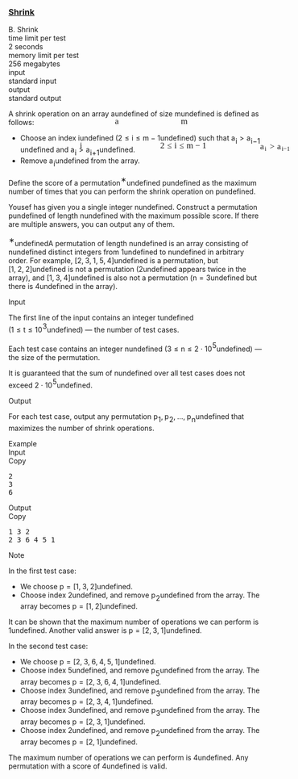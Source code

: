 <h3><a href="https://codeforces.com/contest/2117/problem/B" target="_blank" rel="noopener noreferrer">Shrink</a></h3>
<div class="header"><div class="title">B. Shrink</div><div class="time-limit"><div class="property-title">time limit per test</div>2 seconds</div><div class="memory-limit"><div class="property-title">memory limit per test</div>256 megabytes</div><div class="input-file input-standard"><div class="property-title">input</div>standard input</div><div class="output-file output-standard"><div class="property-title">output</div>standard output</div></div><div><p>A shrink operation on an array <span class="MathJax_Preview" style="color: inherit;"><span class="MJXp-math" id="MJXp-Span-1"><span class="MJXp-mi MJXp-italic" id="MJXp-Span-2">a</span></span></span><span class="MathJax MathJax_Processed" id="MathJax-Element-1-Frame" tabindex="0" style=""><nobr><span class="math" id="MathJax-Span-1"><span style="display: inline-block; position: relative; width: 0em; height: 0px; font-size: 122%;"><span style="position: absolute;"><span class="mrow" id="MathJax-Span-2"><span class="mi" id="MathJax-Span-3" style="font-family: MathJax_Math-italic;">a</span></span></span></span></span></nobr></span>undefined of size <span class="MathJax_Preview" style="color: inherit;"><span class="MJXp-math" id="MJXp-Span-3"><span class="MJXp-mi MJXp-italic" id="MJXp-Span-4">m</span></span></span><span class="MathJax MathJax_Processed" id="MathJax-Element-2-Frame" tabindex="0" style=""><nobr><span class="math" id="MathJax-Span-4"><span style="display: inline-block; position: relative; width: 0em; height: 0px; font-size: 122%;"><span style="position: absolute;"><span class="mrow" id="MathJax-Span-5"><span class="mi" id="MathJax-Span-6" style="font-family: MathJax_Math-italic;">m</span></span></span></span></span></nobr></span>undefined is defined as follows:</p><ul> <li> Choose an index <span class="MathJax_Preview" style="color: inherit;"><span class="MJXp-math" id="MJXp-Span-5"><span class="MJXp-mi MJXp-italic" id="MJXp-Span-6">i</span></span></span><span class="MathJax MathJax_Processed" id="MathJax-Element-3-Frame" tabindex="0" style=""><nobr><span class="math" id="MathJax-Span-7"><span style="display: inline-block; position: relative; width: 0em; height: 0px; font-size: 122%;"><span style="position: absolute;"><span class="mrow" id="MathJax-Span-8"><span class="mi" id="MathJax-Span-9" style="font-family: MathJax_Math-italic;">i</span></span></span></span></span></nobr></span>undefined (<span class="MathJax_Preview" style="color: inherit;"><span class="MJXp-math" id="MJXp-Span-7"><span class="MJXp-mn" id="MJXp-Span-8">2</span><span class="MJXp-mo" id="MJXp-Span-9" style="margin-left: 0.333em; margin-right: 0.333em;">≤</span><span class="MJXp-mi MJXp-italic" id="MJXp-Span-10">i</span><span class="MJXp-mo" id="MJXp-Span-11" style="margin-left: 0.333em; margin-right: 0.333em;">≤</span><span class="MJXp-mi MJXp-italic" id="MJXp-Span-12">m</span><span class="MJXp-mo" id="MJXp-Span-13" style="margin-left: 0.267em; margin-right: 0.267em;">−</span><span class="MJXp-mn" id="MJXp-Span-14">1</span></span></span><span class="MathJax MathJax_Processed" id="MathJax-Element-4-Frame" tabindex="0" style=""><nobr><span class="math" id="MathJax-Span-10"><span style="display: inline-block; position: relative; width: 0em; height: 0px; font-size: 122%;"><span style="position: absolute;"><span class="mrow" id="MathJax-Span-11"><span class="mn" id="MathJax-Span-12" style="font-family: MathJax_Main;">2</span><span class="mo" id="MathJax-Span-13" style="font-family: MathJax_Main; padding-left: 0.296em;">≤</span><span class="mi" id="MathJax-Span-14" style="font-family: MathJax_Math-italic; padding-left: 0.296em;">i</span><span class="mo" id="MathJax-Span-15" style="font-family: MathJax_Main; padding-left: 0.296em;">≤</span><span class="mi" id="MathJax-Span-16" style="font-family: MathJax_Math-italic; padding-left: 0.296em;">m</span><span class="mo" id="MathJax-Span-17" style="font-family: MathJax_Main; padding-left: 0.237em;">−</span><span class="mn" id="MathJax-Span-18" style="font-family: MathJax_Main; padding-left: 0.237em;">1</span></span></span></span></span></nobr></span>undefined) such that <span class="MathJax_Preview" style="color: inherit;"><span class="MJXp-math" id="MJXp-Span-15"><span class="MJXp-msubsup" id="MJXp-Span-16"><span class="MJXp-mi MJXp-italic" id="MJXp-Span-17" style="margin-right: 0.05em;">a</span><span class="MJXp-mi MJXp-italic MJXp-script" id="MJXp-Span-18" style="vertical-align: -0.4em;">i</span></span><span class="MJXp-mo" id="MJXp-Span-19" style="margin-left: 0.333em; margin-right: 0.333em;">&gt;</span><span class="MJXp-msubsup" id="MJXp-Span-20"><span class="MJXp-mi MJXp-italic" id="MJXp-Span-21" style="margin-right: 0.05em;">a</span><span class="MJXp-mrow MJXp-script" id="MJXp-Span-22" style="vertical-align: -0.4em;"><span class="MJXp-mi MJXp-italic" id="MJXp-Span-23">i</span><span class="MJXp-mo" id="MJXp-Span-24">−</span><span class="MJXp-mn" id="MJXp-Span-25">1</span></span></span></span></span><span class="MathJax MathJax_Processed" id="MathJax-Element-5-Frame" tabindex="0" style=""><nobr><span class="math" id="MathJax-Span-19"><span style="display: inline-block; position: relative; width: 0em; height: 0px; font-size: 122%;"><span style="position: absolute;"><span class="mrow" id="MathJax-Span-20"><span class="msubsup" id="MathJax-Span-21"><span style="display: inline-block; position: relative; width: 0.823em; height: 0px;"><span style="position: absolute; clip: rect(3.34em, 1000.53em, 4.16em, -999.997em); top: -3.978em; left: 0em;"><span class="mi" id="MathJax-Span-22" style="font-family: MathJax_Math-italic;">a</span><span style="display: inline-block; width: 0px; height: 3.984em;"></span></span><span style="position: absolute; top: -3.803em; left: 0.53em;"><span class="mi" id="MathJax-Span-23" style="font-size: 70.7%; font-family: MathJax_Math-italic;">i</span><span style="display: inline-block; width: 0px; height: 3.984em;"></span></span></span></span><span class="mo" id="MathJax-Span-24" style="font-family: MathJax_Main; padding-left: 0.296em;">&gt;</span><span class="msubsup" id="MathJax-Span-25" style="padding-left: 0.296em;"><span style="display: inline-block; position: relative; width: 1.759em; height: 0px;"><span style="position: absolute; clip: rect(3.34em, 1000.53em, 4.16em, -999.997em); top: -3.978em; left: 0em;"><span class="mi" id="MathJax-Span-26" style="font-family: MathJax_Math-italic;">a</span><span style="display: inline-block; width: 0px; height: 3.984em;"></span></span><span style="position: absolute; top: -3.803em; left: 0.53em;"><span class="texatom" id="MathJax-Span-27"><span class="mrow" id="MathJax-Span-28"><span class="mi" id="MathJax-Span-29" style="font-size: 70.7%; font-family: MathJax_Math-italic;">i</span><span class="mo" id="MathJax-Span-30" style="font-size: 70.7%; font-family: MathJax_Main;">−</span><span class="mn" id="MathJax-Span-31" style="font-size: 70.7%; font-family: MathJax_Main;">1</span></span></span><span style="display: inline-block; width: 0px; height: 3.984em;"></span></span></span></span></span></span></span></span></nobr></span>undefined and <span class="MathJax_Preview" style="color: inherit;"><span class="MJXp-math" id="MJXp-Span-26"><span class="MJXp-msubsup" id="MJXp-Span-27"><span class="MJXp-mi MJXp-italic" id="MJXp-Span-28" style="margin-right: 0.05em;">a</span><span class="MJXp-mi MJXp-italic MJXp-script" id="MJXp-Span-29" style="vertical-align: -0.4em;">i</span></span><span class="MJXp-mo" id="MJXp-Span-30" style="margin-left: 0.333em; margin-right: 0.333em;">&gt;</span><span class="MJXp-msubsup" id="MJXp-Span-31"><span class="MJXp-mi MJXp-italic" id="MJXp-Span-32" style="margin-right: 0.05em;">a</span><span class="MJXp-mrow MJXp-script" id="MJXp-Span-33" style="vertical-align: -0.4em;"><span class="MJXp-mi MJXp-italic" id="MJXp-Span-34">i</span><span class="MJXp-mo" id="MJXp-Span-35">+</span><span class="MJXp-mn" id="MJXp-Span-36">1</span></span></span></span></span><span class="MathJax MathJax_Processing" id="MathJax-Element-6-Frame" tabindex="0"></span>undefined. </li><li> Remove <span class="MathJax_Preview" style="color: inherit;"><span class="MJXp-math" id="MJXp-Span-37"><span class="MJXp-msubsup" id="MJXp-Span-38"><span class="MJXp-mi MJXp-italic" id="MJXp-Span-39" style="margin-right: 0.05em;">a</span><span class="MJXp-mi MJXp-italic MJXp-script" id="MJXp-Span-40" style="vertical-align: -0.4em;">i</span></span></span></span><span class="MathJax MathJax_Processing" id="MathJax-Element-7-Frame" tabindex="0"></span>undefined from the array. </li></ul><p>Define the <span class="tex-font-style-it">score</span> of a permutation<span class="MathJax_Preview" style="color: inherit;"><span class="MJXp-math" id="MJXp-Span-41"><span class="MJXp-msubsup" id="MJXp-Span-42"><span class="MJXp-mi" id="MJXp-Span-43" style="margin-right: 0.05em;"></span><span class="MJXp-mrow MJXp-script" id="MJXp-Span-44" style="vertical-align: 0.5em;"><span class="MJXp-mtext" id="MJXp-Span-45">∗</span></span></span></span></span><span class="MathJax MathJax_Processing" id="MathJax-Element-8-Frame" tabindex="0"></span>undefined <span class="MathJax_Preview" style="color: inherit;"><span class="MJXp-math" id="MJXp-Span-46"><span class="MJXp-mi MJXp-italic" id="MJXp-Span-47">p</span></span></span><span class="MathJax MathJax_Processing" id="MathJax-Element-9-Frame" tabindex="0"></span>undefined as the <span class="tex-font-style-it">maximum</span> number of times that you can perform the shrink operation on <span class="MathJax_Preview" style="color: inherit;"><span class="MJXp-math" id="MJXp-Span-48"><span class="MJXp-mi MJXp-italic" id="MJXp-Span-49">p</span></span></span><span class="MathJax MathJax_Processing" id="MathJax-Element-10-Frame" tabindex="0"></span>undefined.</p><p>Yousef has given you a single integer <span class="MathJax_Preview" style="color: inherit;"><span class="MJXp-math" id="MJXp-Span-50"><span class="MJXp-mi MJXp-italic" id="MJXp-Span-51">n</span></span></span><span class="MathJax MathJax_Processing" id="MathJax-Element-11-Frame" tabindex="0"></span>undefined. Construct a permutation <span class="MathJax_Preview" style="color: inherit;"><span class="MJXp-math" id="MJXp-Span-52"><span class="MJXp-mi MJXp-italic" id="MJXp-Span-53">p</span></span></span><span class="MathJax MathJax_Processing" id="MathJax-Element-12-Frame" tabindex="0"></span>undefined of length <span class="MathJax_Preview" style="color: inherit;"><span class="MJXp-math" id="MJXp-Span-54"><span class="MJXp-mi MJXp-italic" id="MJXp-Span-55">n</span></span></span><span class="MathJax MathJax_Processing" id="MathJax-Element-13-Frame" tabindex="0"></span>undefined with the <span class="tex-font-style-bf">maximum</span> possible <span class="tex-font-style-it">score</span>. If there are multiple answers, you can output any of them.</p><div class="statement-footnote"><p><span class="MathJax_Preview" style="color: inherit;"><span class="MJXp-math" id="MJXp-Span-56"><span class="MJXp-msubsup" id="MJXp-Span-57"><span class="MJXp-mi" id="MJXp-Span-58" style="margin-right: 0.05em;"></span><span class="MJXp-mrow MJXp-script" id="MJXp-Span-59" style="vertical-align: 0.5em;"><span class="MJXp-mtext" id="MJXp-Span-60">∗</span></span></span></span></span><span class="MathJax MathJax_Processing" id="MathJax-Element-14-Frame" tabindex="0"></span>undefinedA permutation of length <span class="MathJax_Preview" style="color: inherit;"><span class="MJXp-math" id="MJXp-Span-61"><span class="MJXp-mi MJXp-italic" id="MJXp-Span-62">n</span></span></span><span class="MathJax MathJax_Processing" id="MathJax-Element-15-Frame" tabindex="0"></span>undefined is an array consisting of <span class="MathJax_Preview" style="color: inherit;"><span class="MJXp-math" id="MJXp-Span-63"><span class="MJXp-mi MJXp-italic" id="MJXp-Span-64">n</span></span></span><span class="MathJax MathJax_Processing" id="MathJax-Element-16-Frame" tabindex="0"></span>undefined distinct integers from <span class="MathJax_Preview" style="color: inherit;"><span class="MJXp-math" id="MJXp-Span-65"><span class="MJXp-mn" id="MJXp-Span-66">1</span></span></span><span class="MathJax MathJax_Processing" id="MathJax-Element-17-Frame" tabindex="0"></span>undefined to <span class="MathJax_Preview" style="color: inherit;"><span class="MJXp-math" id="MJXp-Span-67"><span class="MJXp-mi MJXp-italic" id="MJXp-Span-68">n</span></span></span><span class="MathJax MathJax_Processing" id="MathJax-Element-18-Frame" tabindex="0"></span>undefined in arbitrary order. For example, <span class="MathJax_Preview" style="color: inherit;"><span class="MJXp-math" id="MJXp-Span-69"><span class="MJXp-mo" id="MJXp-Span-70" style="margin-left: 0em; margin-right: 0em;">[</span><span class="MJXp-mn" id="MJXp-Span-71">2</span><span class="MJXp-mo" id="MJXp-Span-72" style="margin-left: 0em; margin-right: 0.222em;">,</span><span class="MJXp-mn" id="MJXp-Span-73">3</span><span class="MJXp-mo" id="MJXp-Span-74" style="margin-left: 0em; margin-right: 0.222em;">,</span><span class="MJXp-mn" id="MJXp-Span-75">1</span><span class="MJXp-mo" id="MJXp-Span-76" style="margin-left: 0em; margin-right: 0.222em;">,</span><span class="MJXp-mn" id="MJXp-Span-77">5</span><span class="MJXp-mo" id="MJXp-Span-78" style="margin-left: 0em; margin-right: 0.222em;">,</span><span class="MJXp-mn" id="MJXp-Span-79">4</span><span class="MJXp-mo" id="MJXp-Span-80" style="margin-left: 0em; margin-right: 0em;">]</span></span></span><span class="MathJax MathJax_Processing" id="MathJax-Element-19-Frame" tabindex="0"></span>undefined is a permutation, but <span class="MathJax_Preview" style="color: inherit;"><span class="MJXp-math" id="MJXp-Span-81"><span class="MJXp-mo" id="MJXp-Span-82" style="margin-left: 0em; margin-right: 0em;">[</span><span class="MJXp-mn" id="MJXp-Span-83">1</span><span class="MJXp-mo" id="MJXp-Span-84" style="margin-left: 0em; margin-right: 0.222em;">,</span><span class="MJXp-mn" id="MJXp-Span-85">2</span><span class="MJXp-mo" id="MJXp-Span-86" style="margin-left: 0em; margin-right: 0.222em;">,</span><span class="MJXp-mn" id="MJXp-Span-87">2</span><span class="MJXp-mo" id="MJXp-Span-88" style="margin-left: 0em; margin-right: 0em;">]</span></span></span><span class="MathJax MathJax_Processing" id="MathJax-Element-20-Frame" tabindex="0"></span>undefined is not a permutation (<span class="MathJax_Preview" style="color: inherit;"><span class="MJXp-math" id="MJXp-Span-89"><span class="MJXp-mn" id="MJXp-Span-90">2</span></span></span><span class="MathJax MathJax_Processing" id="MathJax-Element-21-Frame" tabindex="0"></span>undefined appears twice in the array), and <span class="MathJax_Preview" style="color: inherit;"><span class="MJXp-math" id="MJXp-Span-91"><span class="MJXp-mo" id="MJXp-Span-92" style="margin-left: 0em; margin-right: 0em;">[</span><span class="MJXp-mn" id="MJXp-Span-93">1</span><span class="MJXp-mo" id="MJXp-Span-94" style="margin-left: 0em; margin-right: 0.222em;">,</span><span class="MJXp-mn" id="MJXp-Span-95">3</span><span class="MJXp-mo" id="MJXp-Span-96" style="margin-left: 0em; margin-right: 0.222em;">,</span><span class="MJXp-mn" id="MJXp-Span-97">4</span><span class="MJXp-mo" id="MJXp-Span-98" style="margin-left: 0em; margin-right: 0em;">]</span></span></span><span class="MathJax MathJax_Processing" id="MathJax-Element-22-Frame" tabindex="0"></span>undefined is also not a permutation (<span class="MathJax_Preview" style="color: inherit;"><span class="MJXp-math" id="MJXp-Span-99"><span class="MJXp-mi MJXp-italic" id="MJXp-Span-100">n</span><span class="MJXp-mo" id="MJXp-Span-101" style="margin-left: 0.333em; margin-right: 0.333em;">=</span><span class="MJXp-mn" id="MJXp-Span-102">3</span></span></span><span class="MathJax MathJax_Processing" id="MathJax-Element-23-Frame" tabindex="0"></span>undefined but there is <span class="MathJax_Preview" style="color: inherit;"><span class="MJXp-math" id="MJXp-Span-103"><span class="MJXp-mn" id="MJXp-Span-104">4</span></span></span><span class="MathJax MathJax_Processing" id="MathJax-Element-24-Frame" tabindex="0"></span>undefined in the array).</p></div></div><div class="input-specification"><div class="section-title">Input</div><p>The first line of the input contains an integer <span class="MathJax_Preview" style="color: inherit;"><span class="MJXp-math" id="MJXp-Span-105"><span class="MJXp-mi MJXp-italic" id="MJXp-Span-106">t</span></span></span><span class="MathJax MathJax_Processing" id="MathJax-Element-25-Frame" tabindex="0"></span>undefined (<span class="MathJax_Preview" style="color: inherit;"><span class="MJXp-math" id="MJXp-Span-107"><span class="MJXp-mn" id="MJXp-Span-108">1</span><span class="MJXp-mo" id="MJXp-Span-109" style="margin-left: 0.333em; margin-right: 0.333em;">≤</span><span class="MJXp-mi MJXp-italic" id="MJXp-Span-110">t</span><span class="MJXp-mo" id="MJXp-Span-111" style="margin-left: 0.333em; margin-right: 0.333em;">≤</span><span class="MJXp-msubsup" id="MJXp-Span-112"><span class="MJXp-mn" id="MJXp-Span-113" style="margin-right: 0.05em;">10</span><span class="MJXp-mn MJXp-script" id="MJXp-Span-114" style="vertical-align: 0.5em;">3</span></span></span></span><span class="MathJax MathJax_Processing" id="MathJax-Element-26-Frame" tabindex="0"></span>undefined) — the number of test cases.</p><p>Each test case contains an integer <span class="MathJax_Preview" style="color: inherit;"><span class="MJXp-math" id="MJXp-Span-115"><span class="MJXp-mi MJXp-italic" id="MJXp-Span-116">n</span></span></span><span class="MathJax MathJax_Processing" id="MathJax-Element-27-Frame" tabindex="0"></span>undefined (<span class="MathJax_Preview" style="color: inherit;"><span class="MJXp-math" id="MJXp-Span-117"><span class="MJXp-mn" id="MJXp-Span-118">3</span><span class="MJXp-mo" id="MJXp-Span-119" style="margin-left: 0.333em; margin-right: 0.333em;">≤</span><span class="MJXp-mi MJXp-italic" id="MJXp-Span-120">n</span><span class="MJXp-mo" id="MJXp-Span-121" style="margin-left: 0.333em; margin-right: 0.333em;">≤</span><span class="MJXp-mn" id="MJXp-Span-122">2</span><span class="MJXp-mo" id="MJXp-Span-123" style="margin-left: 0.267em; margin-right: 0.267em;">⋅</span><span class="MJXp-msubsup" id="MJXp-Span-124"><span class="MJXp-mn" id="MJXp-Span-125" style="margin-right: 0.05em;">10</span><span class="MJXp-mn MJXp-script" id="MJXp-Span-126" style="vertical-align: 0.5em;">5</span></span></span></span><span class="MathJax MathJax_Processing" id="MathJax-Element-28-Frame" tabindex="0"></span>undefined) — the size of the permutation.</p><p>It is guaranteed that the sum of <span class="MathJax_Preview" style="color: inherit;"><span class="MJXp-math" id="MJXp-Span-127"><span class="MJXp-mi MJXp-italic" id="MJXp-Span-128">n</span></span></span><span class="MathJax MathJax_Processing" id="MathJax-Element-29-Frame" tabindex="0"></span>undefined over all test cases does not exceed <span class="MathJax_Preview" style="color: inherit;"><span class="MJXp-math" id="MJXp-Span-129"><span class="MJXp-mn" id="MJXp-Span-130">2</span><span class="MJXp-mo" id="MJXp-Span-131" style="margin-left: 0.267em; margin-right: 0.267em;">⋅</span><span class="MJXp-msubsup" id="MJXp-Span-132"><span class="MJXp-mn" id="MJXp-Span-133" style="margin-right: 0.05em;">10</span><span class="MJXp-mn MJXp-script" id="MJXp-Span-134" style="vertical-align: 0.5em;">5</span></span></span></span><span class="MathJax MathJax_Processing" id="MathJax-Element-30-Frame" tabindex="0"></span>undefined.</p></div><div class="output-specification"><div class="section-title">Output</div><p>For each test case, output any permutation <span class="MathJax_Preview" style="color: inherit;"><span class="MJXp-math" id="MJXp-Span-135"><span class="MJXp-msubsup" id="MJXp-Span-136"><span class="MJXp-mi MJXp-italic" id="MJXp-Span-137" style="margin-right: 0.05em;">p</span><span class="MJXp-mn MJXp-script" id="MJXp-Span-138" style="vertical-align: -0.4em;">1</span></span><span class="MJXp-mo" id="MJXp-Span-139" style="margin-left: 0em; margin-right: 0.222em;">,</span><span class="MJXp-msubsup" id="MJXp-Span-140"><span class="MJXp-mi MJXp-italic" id="MJXp-Span-141" style="margin-right: 0.05em;">p</span><span class="MJXp-mn MJXp-script" id="MJXp-Span-142" style="vertical-align: -0.4em;">2</span></span><span class="MJXp-mo" id="MJXp-Span-143" style="margin-left: 0em; margin-right: 0.222em;">,</span><span class="MJXp-mo" id="MJXp-Span-144" style="margin-left: 0em; margin-right: 0em;">…</span><span class="MJXp-mo" id="MJXp-Span-145" style="margin-left: 0em; margin-right: 0.222em;">,</span><span class="MJXp-msubsup" id="MJXp-Span-146"><span class="MJXp-mi MJXp-italic" id="MJXp-Span-147" style="margin-right: 0.05em;">p</span><span class="MJXp-mi MJXp-italic MJXp-script" id="MJXp-Span-148" style="vertical-align: -0.4em;">n</span></span></span></span><span class="MathJax MathJax_Processing" id="MathJax-Element-31-Frame" tabindex="0"></span>undefined that maximizes the number of shrink operations.</p></div><div class="sample-tests"><div class="section-title">Example</div><div class="sample-test"><div class="input"><div class="title">Input<div title="Copy" data-clipboard-target="#id004031356896726088" id="id009522691300303326" class="input-output-copier">Copy</div></div><pre id="id004031356896726088"><div class="test-example-line test-example-line-even test-example-line-0">2</div><div class="test-example-line test-example-line-odd test-example-line-1">3</div><div class="test-example-line test-example-line-even test-example-line-2">6</div></pre></div><div class="output"><div class="title">Output<div title="Copy" data-clipboard-target="#id0006683057823018956" id="id006063076825424534" class="input-output-copier">Copy</div></div><pre id="id0006683057823018956">1 3 2
2 3 6 4 5 1
</pre></div></div></div><div class="note"><div class="section-title">Note</div><p>In the first test case: </p><ul> <li> We choose <span class="MathJax_Preview" style="color: inherit;"><span class="MJXp-math" id="MJXp-Span-149"><span class="MJXp-mi MJXp-italic" id="MJXp-Span-150">p</span><span class="MJXp-mo" id="MJXp-Span-151" style="margin-left: 0.333em; margin-right: 0.333em;">=</span><span class="MJXp-mo" id="MJXp-Span-152" style="margin-left: 0em; margin-right: 0em;">[</span><span class="MJXp-mn" id="MJXp-Span-153">1</span><span class="MJXp-mo" id="MJXp-Span-154" style="margin-left: 0em; margin-right: 0.222em;">,</span><span class="MJXp-mn" id="MJXp-Span-155">3</span><span class="MJXp-mo" id="MJXp-Span-156" style="margin-left: 0em; margin-right: 0.222em;">,</span><span class="MJXp-mn" id="MJXp-Span-157">2</span><span class="MJXp-mo" id="MJXp-Span-158" style="margin-left: 0em; margin-right: 0em;">]</span></span></span><span class="MathJax MathJax_Processing" id="MathJax-Element-32-Frame" tabindex="0"></span>undefined. </li><li> Choose index <span class="MathJax_Preview" style="color: inherit;"><span class="MJXp-math" id="MJXp-Span-159"><span class="MJXp-mn" id="MJXp-Span-160">2</span></span></span><span class="MathJax MathJax_Processing" id="MathJax-Element-33-Frame" tabindex="0"></span>undefined, and remove <span class="MathJax_Preview" style="color: inherit;"><span class="MJXp-math" id="MJXp-Span-161"><span class="MJXp-msubsup" id="MJXp-Span-162"><span class="MJXp-mi MJXp-italic" id="MJXp-Span-163" style="margin-right: 0.05em;">p</span><span class="MJXp-mn MJXp-script" id="MJXp-Span-164" style="vertical-align: -0.4em;">2</span></span></span></span><span class="MathJax MathJax_Processing" id="MathJax-Element-34-Frame" tabindex="0"></span>undefined from the array. The array becomes <span class="MathJax_Preview" style="color: inherit;"><span class="MJXp-math" id="MJXp-Span-165"><span class="MJXp-mi MJXp-italic" id="MJXp-Span-166">p</span><span class="MJXp-mo" id="MJXp-Span-167" style="margin-left: 0.333em; margin-right: 0.333em;">=</span><span class="MJXp-mo" id="MJXp-Span-168" style="margin-left: 0em; margin-right: 0em;">[</span><span class="MJXp-mn" id="MJXp-Span-169">1</span><span class="MJXp-mo" id="MJXp-Span-170" style="margin-left: 0em; margin-right: 0.222em;">,</span><span class="MJXp-mn" id="MJXp-Span-171">2</span><span class="MJXp-mo" id="MJXp-Span-172" style="margin-left: 0em; margin-right: 0em;">]</span></span></span><span class="MathJax MathJax_Processing" id="MathJax-Element-35-Frame" tabindex="0"></span>undefined. </li></ul><p>It can be shown that the maximum number of operations we can perform is <span class="MathJax_Preview" style="color: inherit;"><span class="MJXp-math" id="MJXp-Span-173"><span class="MJXp-mn" id="MJXp-Span-174">1</span></span></span><span class="MathJax MathJax_Processing" id="MathJax-Element-36-Frame" tabindex="0"></span>undefined. Another valid answer is <span class="MathJax_Preview" style="color: inherit;"><span class="MJXp-math" id="MJXp-Span-175"><span class="MJXp-mi MJXp-italic" id="MJXp-Span-176">p</span><span class="MJXp-mo" id="MJXp-Span-177" style="margin-left: 0.333em; margin-right: 0.333em;">=</span><span class="MJXp-mo" id="MJXp-Span-178" style="margin-left: 0em; margin-right: 0em;">[</span><span class="MJXp-mn" id="MJXp-Span-179">2</span><span class="MJXp-mo" id="MJXp-Span-180" style="margin-left: 0em; margin-right: 0.222em;">,</span><span class="MJXp-mn" id="MJXp-Span-181">3</span><span class="MJXp-mo" id="MJXp-Span-182" style="margin-left: 0em; margin-right: 0.222em;">,</span><span class="MJXp-mn" id="MJXp-Span-183">1</span><span class="MJXp-mo" id="MJXp-Span-184" style="margin-left: 0em; margin-right: 0em;">]</span></span></span><span class="MathJax MathJax_Processing" id="MathJax-Element-37-Frame" tabindex="0"></span>undefined.</p><p>In the second test case:</p><ul> <li> We choose <span class="MathJax_Preview" style="color: inherit;"><span class="MJXp-math" id="MJXp-Span-185"><span class="MJXp-mi MJXp-italic" id="MJXp-Span-186">p</span><span class="MJXp-mo" id="MJXp-Span-187" style="margin-left: 0.333em; margin-right: 0.333em;">=</span><span class="MJXp-mo" id="MJXp-Span-188" style="margin-left: 0em; margin-right: 0em;">[</span><span class="MJXp-mn" id="MJXp-Span-189">2</span><span class="MJXp-mo" id="MJXp-Span-190" style="margin-left: 0em; margin-right: 0.222em;">,</span><span class="MJXp-mn" id="MJXp-Span-191">3</span><span class="MJXp-mo" id="MJXp-Span-192" style="margin-left: 0em; margin-right: 0.222em;">,</span><span class="MJXp-mn" id="MJXp-Span-193">6</span><span class="MJXp-mo" id="MJXp-Span-194" style="margin-left: 0em; margin-right: 0.222em;">,</span><span class="MJXp-mn" id="MJXp-Span-195">4</span><span class="MJXp-mo" id="MJXp-Span-196" style="margin-left: 0em; margin-right: 0.222em;">,</span><span class="MJXp-mn" id="MJXp-Span-197">5</span><span class="MJXp-mo" id="MJXp-Span-198" style="margin-left: 0em; margin-right: 0.222em;">,</span><span class="MJXp-mn" id="MJXp-Span-199">1</span><span class="MJXp-mo" id="MJXp-Span-200" style="margin-left: 0em; margin-right: 0em;">]</span></span></span><span class="MathJax MathJax_Processing" id="MathJax-Element-38-Frame" tabindex="0"></span>undefined. </li><li> Choose index <span class="MathJax_Preview" style="color: inherit;"><span class="MJXp-math" id="MJXp-Span-201"><span class="MJXp-mn" id="MJXp-Span-202">5</span></span></span><span class="MathJax MathJax_Processing" id="MathJax-Element-39-Frame" tabindex="0"></span>undefined, and remove <span class="MathJax_Preview" style="color: inherit;"><span class="MJXp-math" id="MJXp-Span-203"><span class="MJXp-msubsup" id="MJXp-Span-204"><span class="MJXp-mi MJXp-italic" id="MJXp-Span-205" style="margin-right: 0.05em;">p</span><span class="MJXp-mn MJXp-script" id="MJXp-Span-206" style="vertical-align: -0.4em;">5</span></span></span></span><span class="MathJax MathJax_Processing" id="MathJax-Element-40-Frame" tabindex="0"></span>undefined from the array. The array becomes <span class="MathJax_Preview" style="color: inherit;"><span class="MJXp-math" id="MJXp-Span-207"><span class="MJXp-mi MJXp-italic" id="MJXp-Span-208">p</span><span class="MJXp-mo" id="MJXp-Span-209" style="margin-left: 0.333em; margin-right: 0.333em;">=</span><span class="MJXp-mo" id="MJXp-Span-210" style="margin-left: 0em; margin-right: 0em;">[</span><span class="MJXp-mn" id="MJXp-Span-211">2</span><span class="MJXp-mo" id="MJXp-Span-212" style="margin-left: 0em; margin-right: 0.222em;">,</span><span class="MJXp-mn" id="MJXp-Span-213">3</span><span class="MJXp-mo" id="MJXp-Span-214" style="margin-left: 0em; margin-right: 0.222em;">,</span><span class="MJXp-mn" id="MJXp-Span-215">6</span><span class="MJXp-mo" id="MJXp-Span-216" style="margin-left: 0em; margin-right: 0.222em;">,</span><span class="MJXp-mn" id="MJXp-Span-217">4</span><span class="MJXp-mo" id="MJXp-Span-218" style="margin-left: 0em; margin-right: 0.222em;">,</span><span class="MJXp-mn" id="MJXp-Span-219">1</span><span class="MJXp-mo" id="MJXp-Span-220" style="margin-left: 0em; margin-right: 0em;">]</span></span></span><span class="MathJax MathJax_Processing" id="MathJax-Element-41-Frame" tabindex="0"></span>undefined. </li><li> Choose index <span class="MathJax_Preview" style="color: inherit;"><span class="MJXp-math" id="MJXp-Span-221"><span class="MJXp-mn" id="MJXp-Span-222">3</span></span></span><span class="MathJax MathJax_Processing" id="MathJax-Element-42-Frame" tabindex="0"></span>undefined, and remove <span class="MathJax_Preview" style="color: inherit;"><span class="MJXp-math" id="MJXp-Span-223"><span class="MJXp-msubsup" id="MJXp-Span-224"><span class="MJXp-mi MJXp-italic" id="MJXp-Span-225" style="margin-right: 0.05em;">p</span><span class="MJXp-mn MJXp-script" id="MJXp-Span-226" style="vertical-align: -0.4em;">3</span></span></span></span><span class="MathJax MathJax_Processing" id="MathJax-Element-43-Frame" tabindex="0"></span>undefined from the array. The array becomes <span class="MathJax_Preview" style="color: inherit;"><span class="MJXp-math" id="MJXp-Span-227"><span class="MJXp-mi MJXp-italic" id="MJXp-Span-228">p</span><span class="MJXp-mo" id="MJXp-Span-229" style="margin-left: 0.333em; margin-right: 0.333em;">=</span><span class="MJXp-mo" id="MJXp-Span-230" style="margin-left: 0em; margin-right: 0em;">[</span><span class="MJXp-mn" id="MJXp-Span-231">2</span><span class="MJXp-mo" id="MJXp-Span-232" style="margin-left: 0em; margin-right: 0.222em;">,</span><span class="MJXp-mn" id="MJXp-Span-233">3</span><span class="MJXp-mo" id="MJXp-Span-234" style="margin-left: 0em; margin-right: 0.222em;">,</span><span class="MJXp-mn" id="MJXp-Span-235">4</span><span class="MJXp-mo" id="MJXp-Span-236" style="margin-left: 0em; margin-right: 0.222em;">,</span><span class="MJXp-mn" id="MJXp-Span-237">1</span><span class="MJXp-mo" id="MJXp-Span-238" style="margin-left: 0em; margin-right: 0em;">]</span></span></span><span class="MathJax MathJax_Processing" id="MathJax-Element-44-Frame" tabindex="0"></span>undefined. </li><li> Choose index <span class="MathJax_Preview" style="color: inherit;"><span class="MJXp-math" id="MJXp-Span-239"><span class="MJXp-mn" id="MJXp-Span-240">3</span></span></span><span class="MathJax MathJax_Processing" id="MathJax-Element-45-Frame" tabindex="0"></span>undefined, and remove <span class="MathJax_Preview" style="color: inherit;"><span class="MJXp-math" id="MJXp-Span-241"><span class="MJXp-msubsup" id="MJXp-Span-242"><span class="MJXp-mi MJXp-italic" id="MJXp-Span-243" style="margin-right: 0.05em;">p</span><span class="MJXp-mn MJXp-script" id="MJXp-Span-244" style="vertical-align: -0.4em;">3</span></span></span></span><span class="MathJax MathJax_Processing" id="MathJax-Element-46-Frame" tabindex="0"></span>undefined from the array. The array becomes <span class="MathJax_Preview" style="color: inherit;"><span class="MJXp-math" id="MJXp-Span-245"><span class="MJXp-mi MJXp-italic" id="MJXp-Span-246">p</span><span class="MJXp-mo" id="MJXp-Span-247" style="margin-left: 0.333em; margin-right: 0.333em;">=</span><span class="MJXp-mo" id="MJXp-Span-248" style="margin-left: 0em; margin-right: 0em;">[</span><span class="MJXp-mn" id="MJXp-Span-249">2</span><span class="MJXp-mo" id="MJXp-Span-250" style="margin-left: 0em; margin-right: 0.222em;">,</span><span class="MJXp-mn" id="MJXp-Span-251">3</span><span class="MJXp-mo" id="MJXp-Span-252" style="margin-left: 0em; margin-right: 0.222em;">,</span><span class="MJXp-mn" id="MJXp-Span-253">1</span><span class="MJXp-mo" id="MJXp-Span-254" style="margin-left: 0em; margin-right: 0em;">]</span></span></span><span class="MathJax MathJax_Processing" id="MathJax-Element-47-Frame" tabindex="0"></span>undefined. </li><li> Choose index <span class="MathJax_Preview" style="color: inherit;"><span class="MJXp-math" id="MJXp-Span-255"><span class="MJXp-mn" id="MJXp-Span-256">2</span></span></span><span class="MathJax MathJax_Processing" id="MathJax-Element-48-Frame" tabindex="0"></span>undefined, and remove <span class="MathJax_Preview" style="color: inherit;"><span class="MJXp-math" id="MJXp-Span-257"><span class="MJXp-msubsup" id="MJXp-Span-258"><span class="MJXp-mi MJXp-italic" id="MJXp-Span-259" style="margin-right: 0.05em;">p</span><span class="MJXp-mn MJXp-script" id="MJXp-Span-260" style="vertical-align: -0.4em;">2</span></span></span></span><span class="MathJax MathJax_Processing" id="MathJax-Element-49-Frame" tabindex="0"></span>undefined from the array. The array becomes <span class="MathJax_Preview" style="color: inherit;"><span class="MJXp-math" id="MJXp-Span-261"><span class="MJXp-mi MJXp-italic" id="MJXp-Span-262">p</span><span class="MJXp-mo" id="MJXp-Span-263" style="margin-left: 0.333em; margin-right: 0.333em;">=</span><span class="MJXp-mo" id="MJXp-Span-264" style="margin-left: 0em; margin-right: 0em;">[</span><span class="MJXp-mn" id="MJXp-Span-265">2</span><span class="MJXp-mo" id="MJXp-Span-266" style="margin-left: 0em; margin-right: 0.222em;">,</span><span class="MJXp-mn" id="MJXp-Span-267">1</span><span class="MJXp-mo" id="MJXp-Span-268" style="margin-left: 0em; margin-right: 0em;">]</span></span></span><span class="MathJax MathJax_Processing" id="MathJax-Element-50-Frame" tabindex="0"></span>undefined. </li></ul><p>The maximum number of operations we can perform is <span class="MathJax_Preview" style="color: inherit;"><span class="MJXp-math" id="MJXp-Span-269"><span class="MJXp-mn" id="MJXp-Span-270">4</span></span></span><span class="MathJax MathJax_Processing" id="MathJax-Element-51-Frame" tabindex="0"></span>undefined. Any permutation with a score of <span class="MathJax_Preview" style="color: inherit;"><span class="MJXp-math" id="MJXp-Span-271"><span class="MJXp-mn" id="MJXp-Span-272">4</span></span></span><span class="MathJax MathJax_Processing" id="MathJax-Element-52-Frame" tabindex="0"></span>undefined is valid.</p></div>